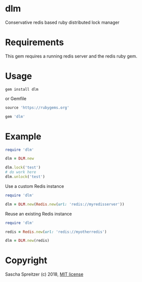 # dlm
Conservative redis based ruby distributed lock manager

# Requirements

This gem requires a running redis server and the redis ruby gem.

# Usage

```shell
gem install dlm
```

or Gemfile

```ruby
source 'https://rubygems.org'

gem 'dlm'
```

# Example

```ruby
require 'dlm'

dlm = DLM.new

dlm.lock('test')
# do work here
dlm.unlock('test')
```

Use a custom Redis instance

```ruby
require 'dlm'

dlm = DLM.new(Redis.new(url: 'redis://myredisserver'))
```

Reuse an existing Redis instance

```ruby
require 'dlm'

redis = Redis.new(url: 'redis://myotherredis')

dlm = DLM.new(redis)

```

# Copyright

Sascha Spreitzer (c) 2018, [MIT license](LICENSE)
